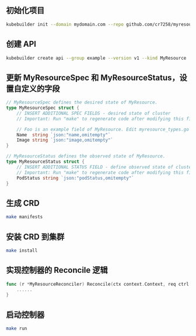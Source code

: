 ## 初始化项目

```bash
kubebuilder init --domain mydomain.com --repo github.com/cr7258/myresource-operator
```

## 创建 API

```bash
kubebuilder create api --group example --version v1 --kind MyResource
```

## 更新 MyResourceSpec 和 MyResourceStatus，设置自定义的字段

```go
// MyResourceSpec defines the desired state of MyResource.
type MyResourceSpec struct {
	// INSERT ADDITIONAL SPEC FIELDS - desired state of cluster
	// Important: Run "make" to regenerate code after modifying this file

	// Foo is an example field of MyResource. Edit myresource_types.go to remove/update
	Name  string `json:"name,omitempty"`
	Image string `json:"image,omitempty"`
}

// MyResourceStatus defines the observed state of MyResource.
type MyResourceStatus struct {
	// INSERT ADDITIONAL STATUS FIELD - define observed state of cluster
	// Important: Run "make" to regenerate code after modifying this file
	PodStatus string `json:"podStatus,omitempty"`
}
```

## 生成 CRD

```bash
make manifests
```

## 安装 CRD 到集群

```bash
make install
```

## 实现控制器的 Reconcile 逻辑

```go
func (r *MyResourceReconciler) Reconcile(ctx context.Context, req ctrl.Request) (ctrl.Result, error) {
	......
}
```

## 启动控制器

```bash
make run
```
